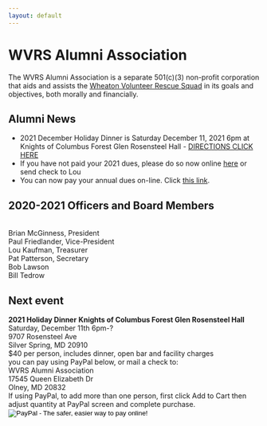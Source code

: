 ```yaml
---
layout: default
---
```


<h1 class="sr-only">WVRS Alumni Association</h1>
<p>The WVRS Alumni Association is a separate 501(c)(3) non-profit corporation that aids and assists the <a href="https://wvrs.org" target="_blank">Wheaton Volunteer Rescue Squad</a> in its goals and objectives, both morally and financially.</p>

<h2 class="h4">Alumni News</h2>
<ul>
<li>2021 December Holiday Dinner is Saturday December 11, 2021 6pm at Knights of Columbus Forest Glen Rosensteel Hall - <a href="{{ 'https://www.google.com/maps/place/Knights+of+Columbus/@39.0159202,-77.0527309,17z/data=!3m1!4b1!4m5!3m4!1s0x89b7cf2eac5323ad:0x9038d531551c0790!8m2!3d39.0160544!4d-77.050659' | relative_url }}">DIRECTIONS CLICK HERE</a></li>
<li>If you have not paid your 2021 dues, please do so now online <a href="{{ '/member-dues/' | relative_url }}">here</a> or send check to Lou</li>
<li>You can now pay your annual dues on-line.  Click <a href="{{ '/member-dues/' | relative_url }}">this link</a>.</li>
</ul>

<h2 class="h4">2020-2021 Officers and Board Members</h2>
<br />Brian McGinness, President
<br />Paul Friedlander, Vice-President
<br />Lou Kaufman, Treasurer
<br />Pat Patterson, Secretary
<br />Bob Lawson
<br />Bill Tedrow

<h2 class="h4">Next event</h2>
<strong>2021 Holiday Dinner</strong>
<strong>Knights of Columbus Forest Glen Rosensteel Hall</strong>
<br />Saturday, December 11th 6pm-?
<br />9707 Rosensteel Ave
<br />Silver Spring, MD 20910
<br />$40 per person, includes dinner, open bar and facility charges
<br /> you can pay using PayPal below, or mail a check to:
<br />WVRS Alumni Association
<br />17545 Queen Elizabeth Dr
<br />Olney, MD 20832
<br />If using PayPal, to add more than one person, first click Add to Cart then adjust quantity at PayPal screen and complete purchase.

<form target="paypal" action="https://www.paypal.com/cgi-bin/webscr" method="post">
<input type="hidden" name="cmd" value="_s-xclick">
<input type="hidden" name="hosted_button_id" value="CDB3GPJVE6CDS">
<input type="image" src="https://www.paypalobjects.com/en_US/i/btn/btn_cart_LG.gif" border="0" name="submit" alt="PayPal - The safer, easier way to pay online!">
<img alt="" border="0" src="https://www.paypalobjects.com/en_US/i/scr/pixel.gif" width="1" height="1">
</form>


